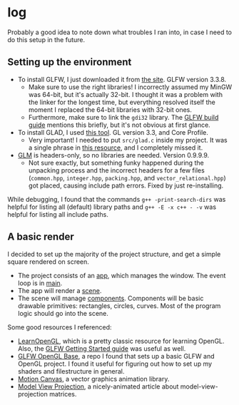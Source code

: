 # log

Probably a good idea to note down what troubles I ran into, in case I need to do this setup in the future.

## Setting up the environment

- To install GLFW, I just downloaded it from [the site](https://www.glfw.org/download.html). GLFW version 3.3.8.
    - Make sure to use the right libraries! I incorrectly assumed my MinGW was 64-bit, but it's actually 32-bit. I thought it was a problem with the linker for the longest time, but everything resolved itself the moment I replaced the 64-bit libraries with 32-bit ones.
    - Furthermore, make sure to link the `gdi32` library. The [GLFW build guide](https://www.glfw.org/docs/3.3/build_guide.html) mentions this briefly, but it's not obvious at first glance.
- To install GLAD, I used [this tool](https://glad.dav1d.de/). GL version 3.3, and Core Profile.
    - Very important! I needed to put `src/glad.c` inside my project. It was a single phrase in [this resource](https://learnopengl.com/Getting-started/Creating-a-window), and I completely missed it.
- [GLM](https://github.com/g-truc/glm) is headers-only, so no libraries are needed. Version 0.9.9.9.
    - Not sure exactly, but something funky happened during the unpacking process and the incorrect headers for a few files (`common.hpp`, `integer.hpp`, `packing.hpp`, and `vector_relational.hpp`) got placed, causing include path errors. Fixed by just re-installing.

While debugging, I found that the commands `g++ -print-search-dirs` was helpful for listing all (default) library paths and `g++ -E -x c++ - -v` was helpful for listing all include paths.

## A basic render

I decided to set up the majority of the project structure, and get a simple square rendered on screen.
- The project consists of an [app](src/app.cpp), which manages the window. The event loop is in [main](src/main.cpp).
- The app will render a [scene](src/scene/scene.cpp).
- The scene will manage [components](src/components/). Components will be basic drawable primitives: rectangles, circles, curves. Most of the program logic should go into the scene.

Some good resources I referenced:
- [LearnOpenGL](https://learnopengl.com/Getting-started/Hello-Triangle), which is a pretty classic resource for learning OpenGL. Also, the [GLFW Getting Started guide](https://www.glfw.org/docs/3.3/quick.html) was useful as well.
- [GLFW OpenGL Base](https://github.com/BonusPlay/GLFW-OpenGL-Base/tree/master), a repo I found that sets up a basic GLFW and OpenGL project. I found it useful for figuring out how to set up my shaders and filestructure in general.
- [Motion Canvas](https://github.com/motion-canvas/motion-canvas/tree/main), a vector graphics animation library.
- [Model View Projection](https://jsantell.com/model-view-projection/), a nicely-animated article about model-view-projection matrices.